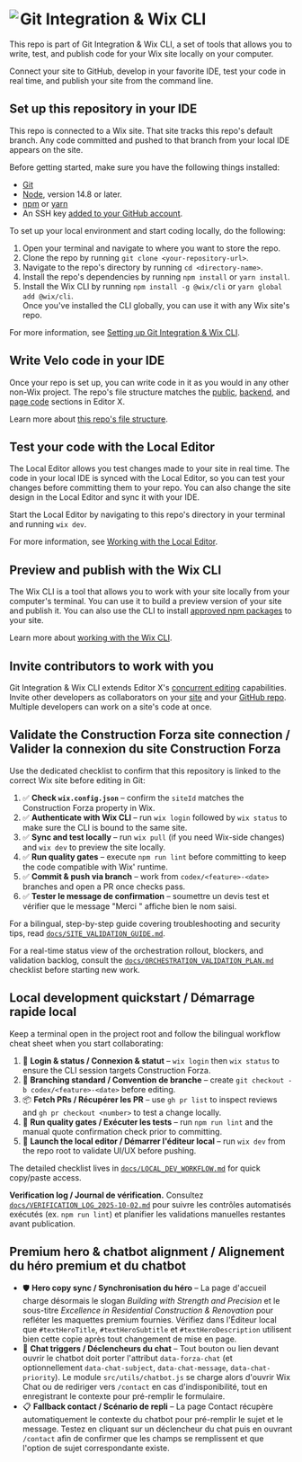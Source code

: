 # Git Integration & Wix CLI <img align="left" src="https://user-images.githubusercontent.com/89579857/185785022-cab37bf5-26be-4f11-85f0-1fac63c07d3b.png">

This repo is part of Git Integration & Wix CLI, a set of tools that allows you to write, test, and publish code for your Wix site locally on your computer. 

Connect your site to GitHub, develop in your favorite IDE, test your code in real time, and publish your site from the command line.

## Set up this repository in your IDE
This repo is connected to a Wix site. That site tracks this repo's default branch. Any code committed and pushed to that branch from your local IDE appears on the site.

Before getting started, make sure you have the following things installed:
* [Git](https://git-scm.com/download)
* [Node](https://nodejs.org/en/download/), version 14.8 or later.
* [npm](https://docs.npmjs.com/downloading-and-installing-node-js-and-npm) or [yarn](https://yarnpkg.com/getting-started/install)
* An SSH key [added to your GitHub account](https://docs.github.com/en/authentication/connecting-to-github-with-ssh/adding-a-new-ssh-key-to-your-github-account).

To set up your local environment and start coding locally, do the following:

1. Open your terminal and navigate to where you want to store the repo.
1. Clone the repo by running `git clone <your-repository-url>`.
1. Navigate to the repo's directory by running `cd <directory-name>`.
1. Install the repo's dependencies by running `npm install` or `yarn install`.
1. Install the Wix CLI by running `npm install -g @wix/cli` or `yarn global add @wix/cli`.  
   Once you've installed the CLI globally, you can use it with any Wix site's repo.

For more information, see [Setting up Git Integration & Wix CLI](https://support.wix.com/en/article/velo-setting-up-git-integration-wix-cli-beta).

## Write Velo code in your IDE
Once your repo is set up, you can write code in it as you would in any other non-Wix project. The repo's file structure matches the [public](https://support.wix.com/en/article/velo-working-with-the-velo-sidebar#public), [backend](https://support.wix.com/en/article/velo-working-with-the-velo-sidebar#backend), and [page code](https://support.wix.com/en/article/velo-working-with-the-velo-sidebar#page-code) sections in Editor X.

Learn more about [this repo's file structure](https://support.wix.com/en/article/velo-understanding-your-sites-github-repository-beta).

## Test your code with the Local Editor
The Local Editor allows you test changes made to your site in real time. The code in your local IDE is synced with the Local Editor, so you can test your changes before committing them to your repo. You can also change the site design in the Local Editor and sync it with your IDE.

Start the Local Editor by navigating to this repo's directory in your terminal and running `wix dev`.

For more information, see [Working with the Local Editor](https://support.wix.com/en/article/velo-working-with-the-local-editor-beta).

## Preview and publish with the Wix CLI
The Wix CLI is a tool that allows you to work with your site locally from your computer's terminal. You can use it to build a preview version of your site and publish it. You can also use the CLI to install [approved npm packages](https://support.wix.com/en/article/velo-working-with-npm-packages) to your site.

Learn more about [working with the Wix CLI](https://support.wix.com/en/article/velo-working-with-the-wix-cli-beta).

## Invite contributors to work with you
Git Integration & Wix CLI extends Editor X's [concurrent editing](https://support.wix.com/en/article/editor-x-about-concurrent-editing) capabilities. Invite other developers as collaborators on your [site](https://support.wix.com/en/article/inviting-people-to-contribute-to-your-site) and your [GitHub repo](https://docs.github.com/en/account-and-profile/setting-up-and-managing-your-personal-account-on-github/managing-access-to-your-personal-repositories/inviting-collaborators-to-a-personal-repository). Multiple developers can work on a site's code at once.

## Validate the Construction Forza site connection / Valider la connexion du site Construction Forza

Use the dedicated checklist to confirm that this repository is linked to the correct Wix site before editing in Git:

1. ✅ **Check `wix.config.json`** – confirm the `siteId` matches the Construction Forza property in Wix.
2. ✅ **Authenticate with Wix CLI** – run `wix login` followed by `wix status` to make sure the CLI is bound to the same site.
3. ✅ **Sync and test locally** – run `wix pull` (if you need Wix-side changes) and `wix dev` to preview the site locally.
4. ✅ **Run quality gates** – execute `npm run lint` before committing to keep the code compatible with Wix' runtime.
5. ✅ **Commit & push via branch** – work from `codex/<feature>-<date>` branches and open a PR once checks pass.
6. ✅ **Tester le message de confirmation** – soumettre un devis test et vérifier que le message "Merci <Nom>" affiche bien le nom saisi.

For a bilingual, step-by-step guide covering troubleshooting and security tips, read [`docs/SITE_VALIDATION_GUIDE.md`](docs/SITE_VALIDATION_GUIDE.md).

For a real-time status view of the orchestration rollout, blockers, and validation backlog, consult the [`docs/ORCHESTRATION_VALIDATION_PLAN.md`](docs/ORCHESTRATION_VALIDATION_PLAN.md) checklist before starting new work.

## Local development quickstart / Démarrage rapide local

Keep a terminal open in the project root and follow the bilingual workflow cheat sheet when you start collaborating:

1. 🔐 **Login & status / Connexion & statut** – `wix login` then `wix status` to ensure the CLI session targets Construction Forza.
2. 🌱 **Branching standard / Convention de branche** – create `git checkout -b codex/<feature>-<date>` before editing.
3. 📦 **Fetch PRs / Récupérer les PR** – use `gh pr list` to inspect reviews and `gh pr checkout <number>` to test a change locally.
4. 🧪 **Run quality gates / Exécuter les tests** – run `npm run lint` and the manual quote confirmation check prior to committing.
5. 🚀 **Launch the local editor / Démarrer l'éditeur local** – run `wix dev` from the repo root to validate UI/UX before pushing.

The detailed checklist lives in [`docs/LOCAL_DEV_WORKFLOW.md`](docs/LOCAL_DEV_WORKFLOW.md) for quick copy/paste access.

**Verification log / Journal de vérification.** Consultez [`docs/VERIFICATION_LOG_2025-10-02.md`](docs/VERIFICATION_LOG_2025-10-02.md) pour suivre les contrôles automatisés exécutés (ex. `npm run lint`) et planifier les validations manuelles restantes avant publication.

## Premium hero & chatbot alignment / Alignement du héro premium et du chatbot

- 🛡️ **Hero copy sync / Synchronisation du héro** – La page d'accueil charge désormais le slogan *Building with Strength and Precision* et le sous-titre *Excellence in Residential Construction & Renovation* pour refléter les maquettes premium fournies. Vérifiez dans l'Éditeur local que `#textHeroTitle`, `#textHeroSubtitle` et `#textHeroDescription` utilisent bien cette copie après tout changement de mise en page.
- 💬 **Chat triggers / Déclencheurs du chat** – Tout bouton ou lien devant ouvrir le chatbot doit porter l'attribut `data-forza-chat` (et optionnellement `data-chat-subject`, `data-chat-message`, `data-chat-priority`). Le module `src/utils/chatbot.js` se charge alors d'ouvrir Wix Chat ou de rediriger vers `/contact` en cas d'indisponibilité, tout en enregistrant le contexte pour pré-remplir le formulaire.
- 📋 **Fallback contact / Scénario de repli** – La page Contact récupère automatiquement le contexte du chatbot pour pré-remplir le sujet et le message. Testez en cliquant sur un déclencheur du chat puis en ouvrant `/contact` afin de confirmer que les champs se remplissent et que l'option de sujet correspondante existe.

